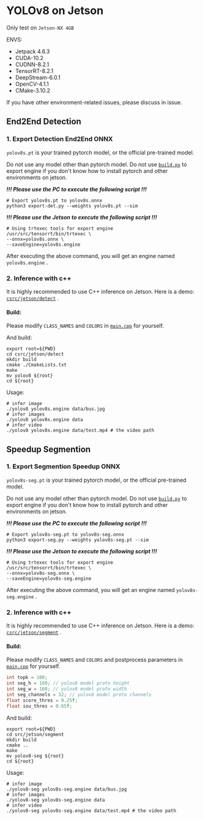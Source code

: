 # YOLOv8 on Jetson

Only test on `Jetson-NX 4GB`

ENVS:
- Jetpack 4.6.3
- CUDA-10.2
- CUDNN-8.2.1
- TensorRT-8.2.1
- DeepStream-6.0.1
- OpenCV-4.1.1
- CMake-3.10.2

If you have other environment-related issues, please discuss in issue.

## End2End Detection

### 1. Export Detection End2End ONNX

`yolov8s.pt` is your trained pytorch model, or the official pre-trained model.

Do not use any model other than pytorch model.
Do not use [`build.py`](../build.py) to export engine if you don't know how to install pytorch and other environments on jetson.

***!!! Please use the PC to execute the following script !!!***

```shell
# Export yolov8s.pt to yolov8s.onnx
python3 export-det.py --weights yolov8s.pt --sim
```

***!!! Please use the Jetson to execute the following script !!!***

```shell
# Using trtexec tools for export engine
/usr/src/tensorrt/bin/trtexec \
--onnx=yolov8s.onnx \
--saveEngine=yolov8s.engine
```

After executing the above command, you will get an engine named `yolov8s.engine` .

### 2. Inference with c++

It is highly recommended to use C++ inference on Jetson.
Here is a demo: [`csrc/jetson/detect`](../csrc/jetson/detect) .

#### Build:

Please modify `CLASS_NAMES` and `COLORS` in [`main.cpp`](../csrc/jetson/detect/main.cpp) for yourself.

And build:

``` shell
export root=${PWD}
cd csrc/jetson/detect
mkdir build
cmake ./CmakeLists.txt
make
mv yolov8 ${root}
cd ${root}
```

Usage:

``` shell
# infer image
./yolov8 yolov8s.engine data/bus.jpg
# infer images
./yolov8 yolov8s.engine data
# infer video
./yolov8 yolov8s.engine data/test.mp4 # the video path
```

## Speedup Segmention

### 1. Export Segmention Speedup ONNX

`yolov8s-seg.pt` is your trained pytorch model, or the official pre-trained model.

Do not use any model other than pytorch model.
Do not use [`build.py`](../build.py) to export engine if you don't know how to install pytorch and other environments on jetson.

***!!! Please use the PC to execute the following script !!!***

```shell
# Export yolov8s-seg.pt to yolov8s-seg.onnx
python3 export-seg.py --weights yolov8s-seg.pt --sim
```

***!!! Please use the Jetson to execute the following script !!!***

```shell
# Using trtexec tools for export engine
/usr/src/tensorrt/bin/trtexec \
--onnx=yolov8s-seg.onnx \
--saveEngine=yolov8s-seg.engine
```

After executing the above command, you will get an engine named `yolov8s-seg.engine` .

### 2. Inference with c++

It is highly recommended to use C++ inference on Jetson.
Here is a demo: [`csrc/jetson/segment`](../csrc/jetson/segment) .

#### Build:

Please modify `CLASS_NAMES` and `COLORS` and postprocess parameters in [`main.cpp`](../csrc/jetson/segment/main.cpp) for yourself.

```c++
int topk = 100;
int seg_h = 160; // yolov8 model proto height
int seg_w = 160; // yolov8 model proto width
int seg_channels = 32; // yolov8 model proto channels
float score_thres = 0.25f;
float iou_thres = 0.65f;
```

And build:

``` shell
export root=${PWD}
cd src/jetson/segment
mkdir build
cmake ..
make
mv yolov8-seg ${root}
cd ${root}
```

Usage:

``` shell
# infer image
./yolov8-seg yolov8s-seg.engine data/bus.jpg
# infer images
./yolov8-seg yolov8s-seg.engine data
# infer video
./yolov8-seg yolov8s-seg.engine data/test.mp4 # the video path
```
